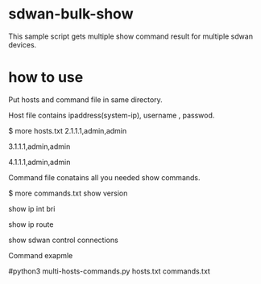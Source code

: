 # sdwan-bulk-show
This sample script gets multiple show command result for multiple sdwan devices.

# how to use
Put hosts and command file in same directory.

Host file contains ipaddress(system-ip), username , passwod.

$ more hosts.txt
2.1.1.1,admin,admin

3.1.1.1,admin,admin

4.1.1.1,admin,admin

Command file conatains all you needed show commands.

$ more commands.txt
show version

show ip int bri

show ip route

show sdwan control connections

Command exapmle

#python3 multi-hosts-commands.py hosts.txt commands.txt
